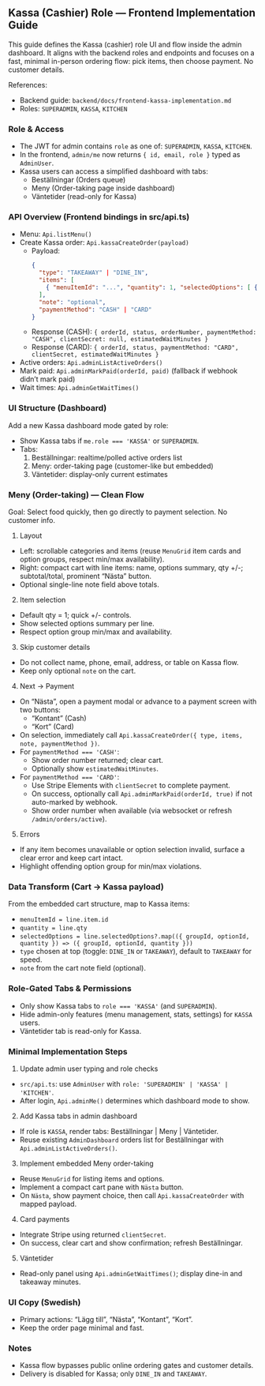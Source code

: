 ## Kassa (Cashier) Role — Frontend Implementation Guide

This guide defines the Kassa (cashier) role UI and flow inside the admin dashboard. It aligns with the backend roles and endpoints and focuses on a fast, minimal in-person ordering flow: pick items, then choose payment. No customer details.

References:
- Backend guide: `backend/docs/frontend-kassa-implementation.md`
- Roles: `SUPERADMIN`, `KASSA`, `KITCHEN`

### Role & Access
- The JWT for admin contains `role` as one of: `SUPERADMIN`, `KASSA`, `KITCHEN`.
- In the frontend, `admin/me` now returns `{ id, email, role }` typed as `AdminUser`.
- Kassa users can access a simplified dashboard with tabs:
  - Beställningar (Orders queue)
  - Meny (Order-taking page inside dashboard)
  - Väntetider (read-only for Kassa)

### API Overview (Frontend bindings in src/api.ts)
- Menu: `Api.listMenu()`
- Create Kassa order: `Api.kassaCreateOrder(payload)`
  - Payload:
    ```json
    {
      "type": "TAKEAWAY" | "DINE_IN",
      "items": [
        { "menuItemId": "...", "quantity": 1, "selectedOptions": [ { "groupId": "...", "optionId": "...", "quantity": 1 } ] }
      ],
      "note": "optional",
      "paymentMethod": "CASH" | "CARD"
    }
    ```
  - Response (CASH): `{ orderId, status, orderNumber, paymentMethod: "CASH", clientSecret: null, estimatedWaitMinutes }`
  - Response (CARD): `{ orderId, status, paymentMethod: "CARD", clientSecret, estimatedWaitMinutes }`
- Active orders: `Api.adminListActiveOrders()`
- Mark paid: `Api.adminMarkPaid(orderId, paid)` (fallback if webhook didn’t mark paid)
- Wait times: `Api.adminGetWaitTimes()`

### UI Structure (Dashboard)
Add a new Kassa dashboard mode gated by role:
- Show Kassa tabs if `me.role === 'KASSA'` or `SUPERADMIN`.
- Tabs:
  1) Beställningar: realtime/polled active orders list
  2) Meny: order-taking page (customer-like but embedded)
  3) Väntetider: display-only current estimates

### Meny (Order-taking) — Clean Flow
Goal: Select food quickly, then go directly to payment selection. No customer info.

1) Layout
- Left: scrollable categories and items (reuse `MenuGrid` item cards and option groups, respect min/max availability).
- Right: compact cart with line items: name, options summary, qty +/-; subtotal/total, prominent “Nästa” button.
- Optional single-line note field above totals.

2) Item selection
- Default qty = 1; quick +/- controls.
- Show selected options summary per line.
- Respect option group min/max and availability.

3) Skip customer details
- Do not collect name, phone, email, address, or table on Kassa flow.
- Keep only optional `note` on the cart.

4) Next → Payment
- On “Nästa”, open a payment modal or advance to a payment screen with two buttons:
  - “Kontant” (Cash)
  - “Kort” (Card)
- On selection, immediately call `Api.kassaCreateOrder({ type, items, note, paymentMethod })`.
- For `paymentMethod === 'CASH'`:
  - Show order number returned; clear cart.
  - Optionally show `estimatedWaitMinutes`.
- For `paymentMethod === 'CARD'`:
  - Use Stripe Elements with `clientSecret` to complete payment.
  - On success, optionally call `Api.adminMarkPaid(orderId, true)` if not auto-marked by webhook.
  - Show order number when available (via websocket or refresh `/admin/orders/active`).

5) Errors
- If any item becomes unavailable or option selection invalid, surface a clear error and keep cart intact.
- Highlight offending option group for min/max violations.

### Data Transform (Cart → Kassa payload)
From the embedded cart structure, map to Kassa items:
- `menuItemId = line.item.id`
- `quantity = line.qty`
- `selectedOptions = line.selectedOptions?.map(({ groupId, optionId, quantity }) => ({ groupId, optionId, quantity }))`
- `type` chosen at top (toggle: `DINE_IN` or `TAKEAWAY`), default to `TAKEAWAY` for speed.
- `note` from the cart note field (optional).

### Role-Gated Tabs & Permissions
- Only show Kassa tabs to `role === 'KASSA'` (and `SUPERADMIN`).
- Hide admin-only features (menu management, stats, settings) for `KASSA` users.
- Väntetider tab is read-only for Kassa.

### Minimal Implementation Steps
1) Update admin user typing and role checks
- `src/api.ts`: use `AdminUser` with `role: 'SUPERADMIN' | 'KASSA' | 'KITCHEN'`.
- After login, `Api.adminMe()` determines which dashboard mode to show.

2) Add Kassa tabs in admin dashboard
- If role is `KASSA`, render tabs: Beställningar | Meny | Väntetider.
- Reuse existing `AdminDashboard` orders list for Beställningar with `Api.adminListActiveOrders()`.

3) Implement embedded Meny order-taking
- Reuse `MenuGrid` for listing items and options.
- Implement a compact cart pane with `Nästa` button.
- On `Nästa`, show payment choice, then call `Api.kassaCreateOrder` with mapped payload.

4) Card payments
- Integrate Stripe using returned `clientSecret`.
- On success, clear cart and show confirmation; refresh Beställningar.

5) Väntetider
- Read-only panel using `Api.adminGetWaitTimes()`; display dine-in and takeaway minutes.

### UI Copy (Swedish)
- Primary actions: “Lägg till”, “Nästa”, “Kontant”, “Kort”.
- Keep the order page minimal and fast.

### Notes
- Kassa flow bypasses public online ordering gates and customer details.
- Delivery is disabled for Kassa; only `DINE_IN` and `TAKEAWAY`.
